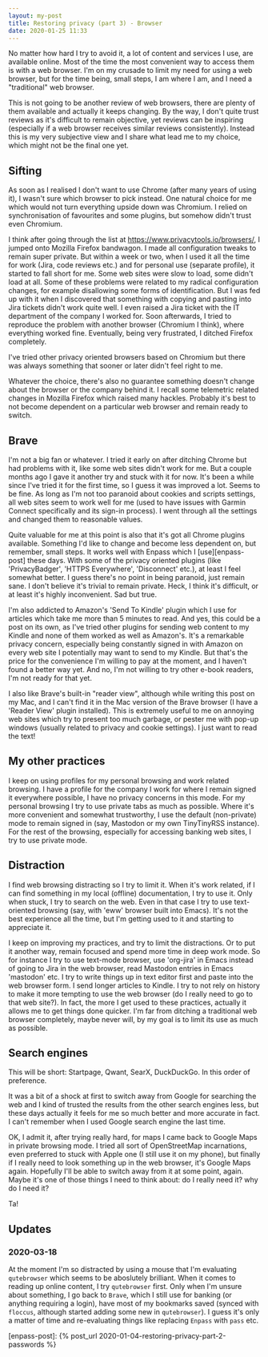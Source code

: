 ```yaml
---
layout: my-post
title: Restoring privacy (part 3) - Browser
date: 2020-01-25 11:33
---
```


No matter how hard I try to avoid it, a lot of content and services I use, are
available online.  Most of the time the most convenient way to access them is
with a web browser.  I'm on my crusade to limit my need for using a web browser,
but for the time being, small steps, I am where I am, and I need a "traditional"
web browser.

This is not going to be another review of web browsers, there are plenty of them
available and actually it keeps changing.  By the way, I don't quite trust
reviews as it's difficult to remain objective, yet reviews can be inspiring
(especially if a web browser receives similar reviews consistently).  Instead
this is my very subjective view and I share what lead me to my choice, which
might not be the final one yet.

## Sifting

As soon as I realised I don't want to use Chrome (after many years of using it),
I wasn't sure which browser to pick instead.  One natural choice for me which
would not turn everything upside down was Chromium.  I relied on
synchronisation of favourites and some plugins, but somehow didn't trust even
Chromium.

I think after going through the list at https://www.privacytools.io/browsers/, I
jumped onto Mozilla Firefox bandwagon.  I made all configuration t weaks to
remain super private.  But within a week or two, when I used it all the time for
work (Jira, code reviews etc.) and for personal use (separate profile), it
started to fall short for me.  Some web sites were slow to load, some didn't
load at all.  Some of these problems were related to my radical configuration
changes, for example disallowing some forms of identification.  But I was fed up
with it when I discovered that something with copying and pasting into Jira
tickets didn't work quite well.  I even raised a Jira ticket with the IT
department of the company I worked for.  Soon afterwards, I tried to reproduce
the problem with another browser (Chromium I think), where everything worked
fine.  Eventually, being very frustrated, I ditched Firefox completely.

I've tried other privacy oriented browsers based on Chromium but there was
always something that sooner or later didn't feel right to me.

Whatever the choice, there's also no guarantee something doesn't change about
the browser or the company behind it.  I recall some telemetric related changes
in Mozilla Firefox which raised many hackles.  Probably it's best to not become
dependent on a particular web browser and remain ready to switch.

## Brave

I'm not a big fan or whatever.  I tried it early on after ditching Chrome but
had problems with it, like some web sites didn't work for me.  But a couple
months ago I gave it another try and stuck with it for now.  It's been a while
since I've tried it for the first time, so I guess it was improved a lot.  Seems
to be fine.  As long as I'm not too paranoid about cookies and scripts settings,
all web sites seem to work well for me (used to have issues with Garmin Connect
specifically and its sign-in process).  I went through all the settings and
changed them to reasonable values.

Quite valuable for me at this point is also that it's got all Chrome plugins
available.  Something I'd like to change and become less dependent on, but
remember, small steps.  It works well with Enpass which I [use][enpass-post]
these days.  With some of the privacy oriented plugins (like 'PrivacyBadger',
'HTTPS Everywhere', 'Disconnect' etc.), at least I feel somewhat better.  I
guess there's no point in being paranoid, just remain sane.  I don't believe
it's trivial to remain private.  Heck, I think it's difficult, or at least it's
highly inconvenient.  Sad but true.

I'm also addicted to Amazon's 'Send To Kindle' plugin which I use for articles
which take me more than 5 minutes to read.  And yes, this could be a post on its
own, as I've tried other plugins for sending web content to my Kindle and none
of them worked as well as Amazon's.  It's a remarkable privacy concern,
especially being constantly signed in with Amazon on every web site I
potentially may want to send to my Kindle.  But that's the price for the
convenience I'm willing to pay at the moment, and I haven't found a better way
yet.  And no, I'm not willing to try other e-book readers, I'm not ready for
that yet.

I also like Brave's built-in "reader view", although while writing this post on
my Mac, and I can't find it in the Mac version of the Brave browser (I have a
'Reader View' plugin installed).  This is extremely useful to me on annoying
web sites which try to present too much garbage, or pester me with pop-up
windows (usually related to privacy and cookie settings).  I just want to read
the text!

## My other practices

I keep on using profiles for my personal browsing and work related browsing.  I
have a profile for the company I work for where I remain signed it everywhere
possible, I have no privacy concerns in this mode.  For my personal browsing I
try to use private tabs as much as possible.  Where it's more convenient and
somewhat trustworthy, I use the default (non-private) mode to remain signed in
(say, Mastodon or my own TinyTinyRSS instance).  For the rest of the browsing,
especially for accessing banking web sites, I try to use private mode.

## Distraction

I find web browsing distracting so I try to limit it.  When it's work related,
if I can find something in my local (offline) documentation, I try to use it.
Only when stuck, I try to search on the web.  Even in that case I try to use
text-oriented browsing (say, with 'eww' browser built into Emacs).  It's not the
best experience all the time, but I'm getting used to it and starting to
appreciate it.

I keep on improving my practices, and try to limit the distractions.  Or to put
it another way, remain focused and spend more time in deep work mode.  So for
instance I try to use text-mode browser, use 'org-jira' in Emacs instead of
going to Jira in the web browser, read Mastodon entries in Emacs 'mastodon' etc.
I try to write things up in text editor first and paste into the web browser
form.  I send longer articles to Kindle.  I try to not rely on history to make
it more tempting to use the web browser (do I really need to go to that web
site?).  In fact, the more I get used to these practices, actually it allows me
to get things done quicker.  I'm far from ditching a traditional web browser
completely, maybe never will, by my goal is to limit its use as much as
possible.

## Search engines

This will be short:  Startpage, Qwant, SearX, DuckDuckGo.  In this order of
preference.

It was a bit of a shock at first to switch away from Google for searching the
web and I kind of trusted the results from the other search engines less, but
these days actually it feels for me so much better and more accurate in fact.  I
can't remember when I used Google search engine the last time.

OK, I admit it, after trying really hard, for maps I came back to Google Maps in
private browsing mode.  I tried all sort of OpenStreetMap incarnations, even
preferred to stuck with Apple one (I still use it on my phone), but finally if I
really need to look something up in the web browser, it's Google Maps again.
Hopefully I'll be able to switch away from it at some point, again.  Maybe it's
one of those things I need to think about: do I really need it?  why do I need
it?

Ta!

## Updates

### 2020-03-18

At the moment I'm so distracted by using a mouse that I'm evaluating
`qutebrowser` which seems to be aboslutely brilliant.  When it comes
to reading up online content, I try `qutebrowser` first.  Only when
I'm unsure about something, I go back to `Brave`, which I still use
for banking (or anything requiring a login), have most of my bookmarks
saved (synced with `floccus`, although started adding some new in
`qutebrowser`).  I guess it's only a matter of time and re-evaluating
things like replacing `Enpass` with `pass` etc.

[enpass-post]: {% post_url 2020-01-04-restoring-privacy-part-2-passwords %}